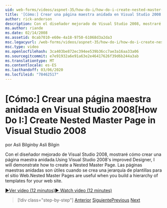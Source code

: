 ```yaml
---
uid: web-forms/videos/aspnet-35/how-do-i/how-do-i-create-nested-master-page-in-visual-studio-2008
title: '[Cómo:] Crear una página maestra anidada en Visual Studio 2008 | Microsoft Docs'
author: rick-anderson
description: Con el diseñador mejorado de Visual Studio 2008, mostraré cómo crear una página maestra anidada. Las páginas maestras anidadas son útiles cuando se crea una jerarquía...
ms.author: riande
ms.date: 02/14/2008
ms.assetid: 0cab7010-e60e-4a18-9750-61068d3a2da3
msc.legacyurl: /web-forms/videos/aspnet-35/how-do-i/how-do-i-create-nested-master-page-in-visual-studio-2008
msc.type: video
ms.openlocfilehash: 3ca403be872ec394ee539b36cc7ae3a16aa33a06
ms.sourcegitcommit: e7e91932a6e91a63e2e46417626f39d6b244a3ab
ms.translationtype: MT
ms.contentlocale: es-ES
ms.lasthandoff: 03/06/2020
ms.locfileid: "78462517"
---
```

# <a name="how-do-i-create-nested-master-page-in-visual-studio-2008"></a><span data-ttu-id="d1403-104">[Cómo:] Crear una página maestra anidada en Visual Studio 2008</span><span class="sxs-lookup"><span data-stu-id="d1403-104">[How Do I:] Create Nested Master Page in Visual Studio 2008</span></span>

<span data-ttu-id="d1403-105">por Asli Bilgin</span><span class="sxs-lookup"><span data-stu-id="d1403-105">by Asli Bilgin</span></span>

<span data-ttu-id="d1403-106">Con el diseñador mejorado de Visual Studio 2008, mostraré cómo crear una página maestra anidada.</span><span class="sxs-lookup"><span data-stu-id="d1403-106">Using Visual Studio 2008's improved Designer, I will demonstrate how to create a Nested Master Page.</span></span> <span data-ttu-id="d1403-107">Las páginas maestras anidadas son útiles cuando se crea una jerarquía de plantillas para el sitio Web.</span><span class="sxs-lookup"><span data-stu-id="d1403-107">Nested Master Pages are useful when you build a hierarchy of templates for your web site.</span></span>

[<span data-ttu-id="d1403-108">&#9654;Ver vídeo (12 minutos)</span><span class="sxs-lookup"><span data-stu-id="d1403-108">&#9654; Watch video (12 minutes)</span></span>](https://channel9.msdn.com/Blogs/ASP-NET-Site-Videos/how-do-i-create-nested-master-page-in-visual-studio-2008)

> [!div class="step-by-step"]
> <span data-ttu-id="d1403-109">[Anterior](how-do-i-create-a-master-page-in-visual-studio-2008.md)
> [Siguiente](how-do-i-cascading-style-sheets-in-visual-studio-2008.md)</span><span class="sxs-lookup"><span data-stu-id="d1403-109">[Previous](how-do-i-create-a-master-page-in-visual-studio-2008.md)
[Next](how-do-i-cascading-style-sheets-in-visual-studio-2008.md)</span></span>

